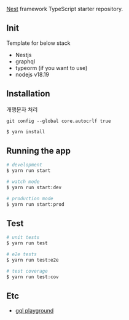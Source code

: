 [Nest](https://github.com/nestjs/nest) framework TypeScript starter repository.

## Init
Template for below stack
- Nestjs 
- graphql
- typeorm (if you want to use)
- nodejs v18.19

## Installation

개행문자 처리
```shell
git config --global core.autocrlf true
```

```bash
$ yarn install
```

## Running the app

```bash
# development
$ yarn run start

# watch mode
$ yarn run start:dev

# production mode
$ yarn run start:prod
```

## Test

```bash
# unit tests
$ yarn run test

# e2e tests
$ yarn run test:e2e

# test coverage
$ yarn run test:cov
```
## Etc
- [gql playground](http://localhost:3000/graphql)